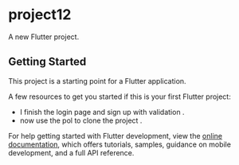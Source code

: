 # project12

A new Flutter project.

## Getting Started

This project is a starting point for a Flutter application.

A few resources to get you started if this is your first Flutter project:

- I finish the login page and sign up with validation .
- now use the pol to clone the project .

For help getting started with Flutter development, view the
[online documentation](https://docs.flutter.dev/), which offers tutorials,
samples, guidance on mobile development, and a full API reference.
